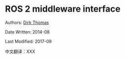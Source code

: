 # ROS 2 middleware interface

Authors: [Dirk Thomas](https://github.com/dirk-thomas)

Date Written: 2014-08

Last Modified: 2017-09

中文翻译：XXX
